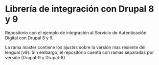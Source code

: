 # Librería de integración con Drupal 8 y 9
Repositorio con el ejemplo de integración al Servicio de Autenticación Digital con Drupal 8 y 9.

La rama master contiene los ajustes sobre la versión mas resiente del lengual (v9).  Sin embargo, el repositorio cuenta con ramas separadas por versión (Drupal-9 y Drupal-8)
